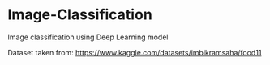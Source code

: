 # Image-Classification
Image classification using Deep Learning model

Dataset taken from: https://www.kaggle.com/datasets/imbikramsaha/food11
